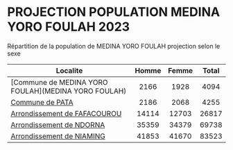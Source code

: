 # PROJECTION POPULATION MEDINA YORO FOULAH 2023
	
Répartition de la population de MEDINA YORO FOULAH projection selon le sexe
	
| Localite  | Homme | Femme | Total |
| --------- |:-----:|:-----:|:-----:|
| [Commune de MEDINA YORO FOULAH](MEDINA YORO FOULAH) | 2166 | 1928 | 4094 |
| [Commune de PATA](PATA) | 2186 | 2068 | 4255 |
| [Arrondissement de FAFACOUROU](FAFACOUROU) | 14114 | 12703 | 26817 |
| [Arrondissement de NDORNA](NDORNA) | 35359 | 34379 | 69738 |
| [Arrondissement de NIAMING](NIAMING) | 41853 | 41670 | 83523 |
